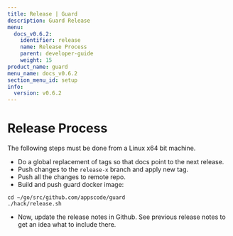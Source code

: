 ```yaml
---
title: Release | Guard
description: Guard Release
menu:
  docs_v0.6.2:
    identifier: release
    name: Release Process
    parent: developer-guide
    weight: 15
product_name: guard
menu_name: docs_v0.6.2
section_menu_id: setup
info:
  version: v0.6.2
---
```


# Release Process

The following steps must be done from a Linux x64 bit machine.

- Do a global replacement of tags so that docs point to the next release.
- Push changes to the `release-x` branch and apply new tag.
- Push all the changes to remote repo.
- Build and push guard docker image:

```console
cd ~/go/src/github.com/appscode/guard
./hack/release.sh
```

- Now, update the release notes in Github. See previous release notes to get an idea what to include there.
